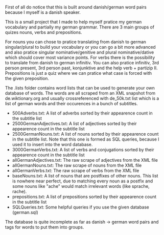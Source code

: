 First of all do notice that this is built around danish/german word pairs because I myself is a danish speaker. 

This is a small project that I made to help myself pratice my german vocabulary and partially my german grammar. There are 3 main groups of quizes nouns, verbs and prepositions. 

For nouns you can chose to pratice translating from danish to german singular/plural to build your vocabulary or you can go a bit more advanced and also pratice singular nominative/genitive and plural nominative/dative which should cover most variance points.
For verbs there is the possibility to translate from danish to german infinitiv. You can also pratice infinitiv, 3rd person present, 3rd person past, konjunktive and the help verb + partizip II.
Prepositions is just a quiz where we can pratice what case is forced with the given preposition.

The .lists folder contains word lists that can be used to generate your own database of words. The words are all scraped from an XML snapshot from de.wiktionary.org and usually crossreferenced with de_50k.txt list which is a list of german words and their occurences in a bunch of subtitles.
- 500Adverbs.txt: 			A list of adverbs sorted by their appearence count in the subtitle list
- 2500GermanAdjectives.txt: A list of adjectives sorted by their appearence count in the subtitle list
- 2500GermanNouns.txt:		A list of nouns sorted by their appearence count in the subtitle list. Note that this one is formed as SQL queries, because I used it to insert into the word database.
- 3000GermanVerbs.txt: 		A list of verbs and conjugations sorted by their appearence count in the subtitle list
- allGermanAdjectives.txt:  The raw scrape of adjectives from the XML file
- allGermanNouns.txt:  		The raw scrape of nouns from the XML file
- allGermanVerbs.txt:  		The raw scrape of verbs from the XML file
- baseNouns.txt:			A list of nouns that are postfixes of other nouns. This list is nowhere near perfect, due to matching every noun as a postfix and some nouns like "ache" would match irrelevant words (like sprache, rache). 
- prepositions.txt: 		A list of prepositions sorted by their appearence count in the subtitle list
- SQLQueries.txt:			Some helpful queries if you use the given database (german.sql)

The database is quite incomplete as far as danish -> german word pairs and tags for words to put them into groups.